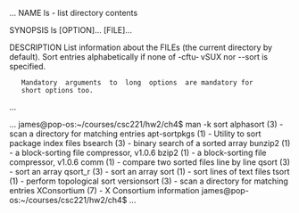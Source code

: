 ...
NAME
       ls - list directory contents

SYNOPSIS
       ls [OPTION]... [FILE]...

DESCRIPTION
       List information about the FILEs (the current directory by
       default).  Sort entries alphabetically if none  of  -cftu‐
       vSUX nor --sort is specified.

       Mandatory  arguments  to  long  options  are mandatory for
       short options too.

...




...
james@pop-os:~/courses/csc221/hw2/ch4$ man -k sort
alphasort (3)        - scan a directory for matching entries
apt-sortpkgs (1)     - Utility to sort package index files
bsearch (3)          - binary search of a sorted array
bunzip2 (1)          - a block-sorting file compressor, v1.0.6
bzip2 (1)            - a block-sorting file compressor, v1.0.6
comm (1)             - compare two sorted files line by line
qsort (3)            - sort an array
qsort_r (3)          - sort an array
sort (1)             - sort lines of text files
tsort (1)            - perform topological sort
versionsort (3)      - scan a directory for matching entries
XConsortium (7)      - X Consortium information
james@pop-os:~/courses/csc221/hw2/ch4$ 
...